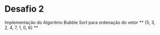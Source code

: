 # Desafio 2

Implementação do Algoritmo Bubble Sort para ordenação do vetor ** {5, 3, 2, 4, 7, 1, 0, 6} **
